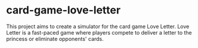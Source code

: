 # card-game-love-letter
This project aims to create a simulator for the card game Love Letter. Love Letter is a fast-paced game where players compete to deliver a letter to the princess or eliminate opponents' cards.

